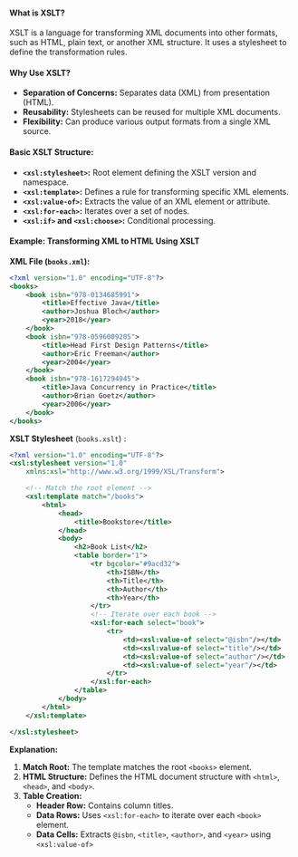 #### **What is XSLT?**
XSLT is a language for transforming XML documents into other formats, such as HTML, plain text, or another XML structure. It uses a stylesheet to define the transformation rules.
#### **Why Use XSLT?**
- **Separation of Concerns:** Separates data (XML) from presentation (HTML).
- **Reusability:** Stylesheets can be reused for multiple XML documents.
- **Flexibility:** Can produce various output formats from a single XML source.
#### **Basic XSLT Structure:**
- **`<xsl:stylesheet>`:** Root element defining the XSLT version and namespace.
- **`<xsl:template>`:** Defines a rule for transforming specific XML elements.
- **`<xsl:value-of>`:** Extracts the value of an XML element or attribute.
- **`<xsl:for-each>`:** Iterates over a set of nodes.
- **`<xsl:if>` and `<xsl:choose>`:** Conditional processing.
#### **Example: Transforming XML to HTML Using XSLT**
**XML File (`books.xml`):**
```xml
<?xml version="1.0" encoding="UTF-8"?>
<books>
    <book isbn="978-0134685991">
        <title>Effective Java</title>
        <author>Joshua Bloch</author>
        <year>2018</year>
    </book>
    <book isbn="978-0596009205">
        <title>Head First Design Patterns</title>
        <author>Eric Freeman</author>
        <year>2004</year>
    </book>
    <book isbn="978-1617294945">
        <title>Java Concurrency in Practice</title>
        <author>Brian Goetz</author>
        <year>2006</year>
    </book>
</books>
```
**XSLT Stylesheet** (`books.xslt`) :
```xml
<?xml version="1.0" encoding="UTF-8"?>
<xsl:stylesheet version="1.0"
    xmlns:xsl="http://www.w3.org/1999/XSL/Transform">

    <!-- Match the root element -->
    <xsl:template match="/books">
        <html>
            <head>
                <title>Bookstore</title>
            </head>
            <body>
                <h2>Book List</h2>
                <table border="1">
                    <tr bgcolor="#9acd32">
                        <th>ISBN</th>
                        <th>Title</th>
                        <th>Author</th>
                        <th>Year</th>
                    </tr>
                    <!-- Iterate over each book -->
                    <xsl:for-each select="book">
                        <tr>
                            <td><xsl:value-of select="@isbn"/></td>
                            <td><xsl:value-of select="title"/></td>
                            <td><xsl:value-of select="author"/></td>
                            <td><xsl:value-of select="year"/></td>
                        </tr>
                    </xsl:for-each>
                </table>
            </body>
        </html>
    </xsl:template>

</xsl:stylesheet>
```
**Explanation:**
1. **Match Root:** The template matches the root `<books>` element.
2. **HTML Structure:** Defines the HTML document structure with `<html>`, `<head>`, and `<body>`.
3. **Table Creation:**
    - **Header Row:** Contains column titles.
    - **Data Rows:** Uses `<xsl:for-each>` to iterate over each `<book>` element.
    - **Data Cells:** Extracts `@isbn`, `<title>`, `<author>`, and `<year>` using `<xsl:value-of>`